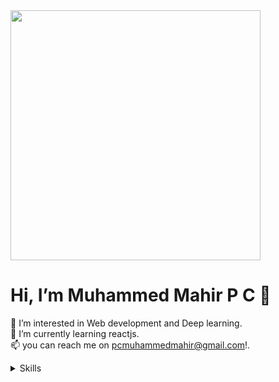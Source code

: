 </div><div align="left"><img src="https://media3.giphy.com/media/mTPjPA6SSXgTsnZ1Dh/giphy.gif?cid=ecf05e478nzvgzb4go01dip1ldak4zx92on1a1s3lzicibze&rid=giphy.gif&ct=g&autoplay=1"  width="400"/>
</div>

# Hi, I’m Muhammed Mahir P C 👋

👀 I’m interested in Web development and Deep learning.                           
🌱 I’m currently learning reactjs.                           
📫 you can reach me on pcmuhammedmahir@gmail.com!.                                                

<details>
<summary>Skills</summary>
 
 - Machine Learning
 - Deep Learning
 - Python
 - HTML 
 - CSS
 - Javascript
 
</details>

